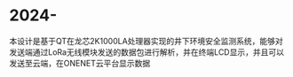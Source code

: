 # 2024-
本设计是基于QT在龙芯2K1000LA处理器实现的井下环境安全监测系统，能够对发送端通过LoRa无线模块发送的数据包进行解析，并在终端LCD显示，并且可以发送至云端，在ONENET云平台显示数据
